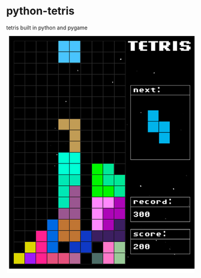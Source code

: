 # python-tetris
tetris built in python and pygame 

<p align="center">
  <img src="img/tetris.png" width="500" title="tetris">
</p>
